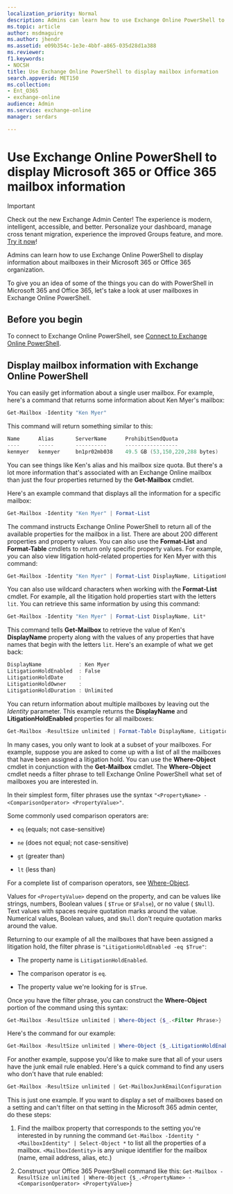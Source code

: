 ```yaml
---
localization_priority: Normal
description: Admins can learn how to use Exchange Online PowerShell to display information about mailboxes in their Microsoft 365 or Office 365 organization.
ms.topic: article
author: msdmaguire
ms.author: jhendr
ms.assetid: e09b354c-1e3e-4bbf-a865-035d28d1a388
ms.reviewer: 
f1.keywords:
- NOCSH
title: Use Exchange Online PowerShell to display mailbox information
search.appverid: MET150
ms.collection:
- Ent_O365
- exchange-online
audience: Admin
ms.service: exchange-online
manager: serdars

---
```


# Use Exchange Online PowerShell to display Microsoft 365 or Office 365 mailbox information

> [!IMPORTANT]
> Check out the new Exchange Admin Center! The experience is modern, intelligent, accessible, and better. Personalize your dashboard, manage cross tenant migration, experience the improved Groups feature, and more. [Try it now](https://admin.exchange.microsoft.com)!

Admins can learn how to use Exchange Online PowerShell to display information about mailboxes in their Microsoft 365 or Office 365 organization.

To give you an idea of some of the things you can do with PowerShell in Microsoft 365 and Office 365, let's take a look at user mailboxes in Exchange Online PowerShell.

## Before you begin

To connect to Exchange Online PowerShell, see [Connect to Exchange Online PowerShell](/powershell/exchange/connect-to-exchange-online-powershell).

## Display mailbox information with Exchange Online PowerShell

You can easily get information about a single user mailbox. For example, here's a command that returns some information about Ken Myer's mailbox:

```PowerShell
Get-Mailbox -Identity "Ken Myer"
```

This command will return something similar to this:

```PowerShell
Name      Alias       ServerName      ProhibitSendQuota
----      -----       ----------      -----------------
kenmyer   kenmyer     bn1pr02mb038    49.5 GB (53,150,220,288 bytes)
```

You can see things like Ken's alias and his mailbox size quota. But there's a lot more information that's associated with an Exchange Online mailbox than just the four properties returned by the **Get-Mailbox** cmdlet.

Here's an example command that displays all the information for a specific mailbox:

```PowerShell
Get-Mailbox -Identity "Ken Myer" | Format-List
```

The command instructs Exchange Online PowerShell to return all of the available properties for the mailbox in a list. There are about 200 different properties and property values. You can also use the **Format-List** and **Format-Table** cmdlets to return only specific property values. For example, you can also view litigation hold-related properties for Ken Myer with this command:

```PowerShell
Get-Mailbox -Identity "Ken Myer" | Format-List DisplayName, LitigationHoldEnabled, LitigationHoldDate, LitigationHoldOwner, LitigationHoldDuration
```

You can also use wildcard characters when working with the **Format-List** cmdlet. For example, all the litigation hold properties start with the letters `lit`. You can retrieve this same information by using this command:

```PowerShell
Get-Mailbox -Identity "Ken Myer" | Format-List DisplayName, Lit*
```

This command tells **Get-Mailbox** to retrieve the value of Ken's **DisplayName** property along with the values of any properties that have names that begin with the letters `lit`. Here's an example of what we get back:

```PowerShell
DisplayName            : Ken Myer
LitigationHoldEnabled  : False
LitigationHoldDate     :
LitigationHoldOwner    :
LitigationHoldDuration : Unlimited
```

You can return information about multiple mailboxes by leaving out the _Identity_ parameter. This example returns the **DisplayName** and **LitigationHoldEnabled** properties for all mailboxes:

```PowerShell
Get-Mailbox -ResultSize unlimited | Format-Table DisplayName, LitigationHoldEnabled -Auto
```

In many cases, you only want to look at a subset of your mailboxes. For example, suppose you are asked to come up with a list of all the mailboxes that have been assigned a litigation hold. You can use the **Where-Object** cmdlet in conjunction with the **Get-Mailbox** cmdlet. The **Where-Object** cmdlet needs a filter phrase to tell Exchange Online PowerShell what set of mailboxes you are interested in.

In their simplest form, filter phrases use the syntax `"<PropertyName> -<ComparisonOperator> <PropertyValue>"`.

Some commonly used comparison operators are:

- `eq` (equals; not case-sensitive)

- `ne` (does not equal; not case-sensitive)

- `gt` (greater than)

- `lt` (less than)

For a complete list of comparison operators, see [Where-Object](/powershell/module/microsoft.powershell.core/where-object).

Values for `<PropertyValue>` depend on the property, and can be values like strings, numbers, Boolean values ( `$True` or `$False`), or no value ( `$Null`). Text values with spaces require quotation marks around the value. Numerical values, Boolean values, and `$Null` don't require quotation marks around the value.

Returning to our example of all the mailboxes that have been assigned a litigation hold, the filter phrase is `"LitigationHoldEnabled -eq $True"`:

- The property name is `LitigationHoldEnabled`.

- The comparison operator is `eq`.

- The property value we're looking for is `$True`.

Once you have the filter phrase, you can construct the **Where-Object** portion of the command using this syntax:

```PowerShell
Get-Mailbox -ResultSize unlimited | Where-Object {$_.<Filter Phrase>}
```

Here's the command for our example:

```PowerShell
Get-Mailbox -ResultSize unlimited | Where-Object {$_.LitigationHoldEnabled -eq $True}
```

For another example, suppose you'd like to make sure that all of your users have the junk email rule enabled. Here's a quick command to find any users who don't have that rule enabled:

```PowerShell
Get-Mailbox -ResultSize unlimited | Get-MailboxJunkEmailConfiguration | Where-Object {$_.Enabled -eq $False}
```

This is just one example. If you want to display a set of mailboxes based on a setting and can't filter on that setting in the Microsoft 365 admin center, do these steps:

1. Find the mailbox property that corresponds to the setting you're interested in by running the command `Get-Mailbox -Identity "<MailboxIdentity" | Select-Object *` to list all the properties of a mailbox. `<MailboxIdentity>` is any unique identifier for the mailbox (name, email address, alias, etc.)

2. Construct your Office 365 PowerShell command like this: `Get-Mailbox -ResultSize unlimited | Where-Object {$_.<PropertyName> -<ComparisonOperator> <PropertyValue>}`
